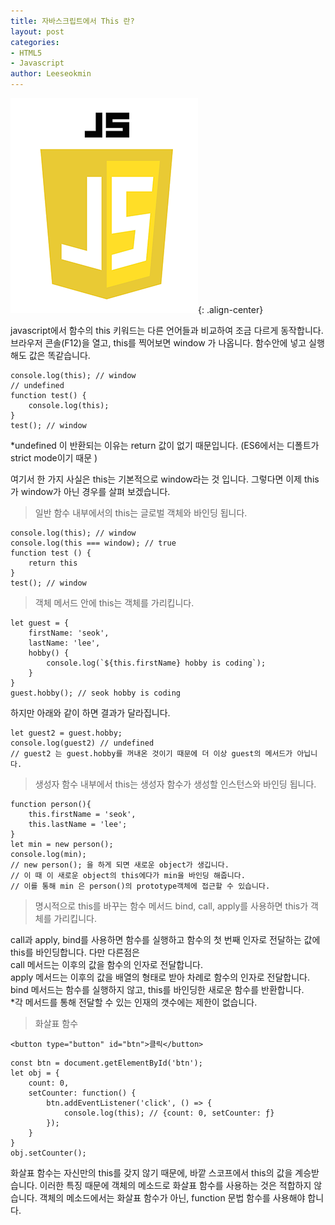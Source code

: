 ```yaml
---
title: 자바스크립트에서 This 란?
layout: post
categories:
- HTML5
- Javascript
author: Leeseokmin
---
```


![자바스크립트](/assets/images/portfolio/js-logo.png){: .align-center}

javascript에서 함수의 this 키워드는 다른 언어들과 비교하여 조금 다르게 동작합니다.
브라우저 콘솔(F12)을 열고, this를 찍어보면 window 가 나옵니다.
함수안에 넣고 실행해도 값은 똑같습니다.

```
console.log(this); // window
// undefined
function test() {
	console.log(this);
}
test(); // window
```

*undefined 이 반환되는 이유는 return 값이 없기 때문입니다. (ES6에서는 디폴트가 strict mode이기 때문 )

여기서 한 가지 사실은 this는 기본적으로 window라는 것 입니다.
그렇다면 이제 this가 window가 아닌 경우를 살펴 보겠습니다.

> 일반 함수 내부에서의 this는 글로벌 객체와 바인딩 됩니다.

```
console.log(this); // window
console.log(this === window); // true
function test () {
	return this
}
test(); // window
```

> 객체 메서드 안에 this는 객체를 가리킵니다.

```
let guest = {
	firstName: 'seok',
	lastName: 'lee',
	hobby() {
		console.log(`${this.firstName} hobby is coding`);
	}
}
guest.hobby(); // seok hobby is coding
```
하지만 아래와 같이 하면 결과가 달라집니다.
```
let guest2 = guest.hobby;
console.log(guest2) // undefined
// guest2 는 guest.hobby를 꺼내온 것이기 때문에 더 이상 guest의 메서드가 아닙니다.
```
> 생성자 함수 내부에서 this는 생성자 함수가 생성할 인스턴스와 바인딩 됩니다.

```
function person(){
	this.firstName = 'seok',
	this.lastName = 'lee';
}
let min = new person();
console.log(min);
// new person(); 을 하게 되면 새로운 object가 생깁니다.
// 이 때 이 새로운 object의 this에다가 min을 바인딩 해줍니다.
// 이를 통해 min 은 person()의 prototype객체에 접근할 수 있습니다.
```
> 명시적으로 this를 바꾸는 함수 메서드 bind, call, apply를 사용하면 this가 객체를 가리킵니다.

call과 apply, bind를 사용하면 함수를 실행하고 함수의 첫 번째 인자로 전달하는 값에 this를 바인딩합니다.
다만 다른점은<br />
call 메서드는 이후의 값을 함수의 인자로 전달합니다.<br />
apply 메서드는 이후의 값을 배열의 형태로 받아 차례로 함수의 인자로 전달합니다.<br />
bind 메서드는 함수를 실행하지 않고, this를 바인딩한 새로운 함수를 반환합니다.<br />
*각 메서드를 통해 전달할 수 있는 인재의 갯수에는 제한이 없습니다.

> 화살표 함수

```
<button type="button" id="btn">클릭</button>
```

```
const btn = document.getElementById('btn');
let obj = {
	count: 0,
	setCounter: function() {
		btn.addEventListener('click', () => {
			console.log(this); // {count: 0, setCounter: ƒ}
		});
	}
}
obj.setCounter();
```
화살표 함수는 자신만의 this를 갖지 않기 때문에, 바깥 스코프에서 this의 값을 계승받습니다.
이러한 특징 때문에 객체의 메소드로 화살표 함수를 사용하는 것은 적합하지 않습니다.
객체의 메소드에서는 화살표 함수가 아닌, function 문법 함수를 사용해야 합니다.

